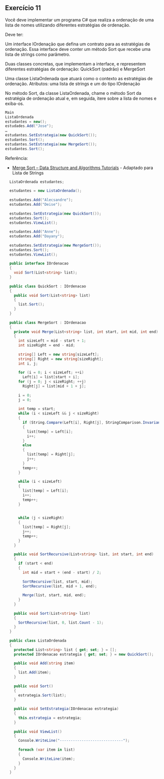 ## Exercício 11

Você deve implementar um programa C# que realiza a ordenação de uma lista de nomes utilizando diferentes estratégias de ordenação.

Deve ter:

Um interface IOrdenação que defina um contrato para as estratégias de ordenação. Essa interface deve conter um método Sort que recebe uma lista de strings como parâmetro.

Duas classes concretas, que implementam a interface, e representem diferentes estratégias de ordenação: QuickSort (padrão) e MergeSort

Uma classe ListaOrdenada que atuará como o contexto as estratégias de ordenação. Atributos: uma lista de strings e um do tipo IOrdenação

No método Sort, da classe ListaOrdenada, chame o método Sort da estratégia de ordenação atual e, em seguida, itere sobre a lista de nomes e exiba-os.

```csharp
Main
ListaOrdenada
estudantes = new();
estudades.Add("Jose");
…
estudantes.SetEstrategia(new QuickSort());
estudantes.Sort();
estudantes.SetEstrategia(new MergeSort());
estudantes.Sort();
```

Referência: 
  - [Merge Sort – Data Structure and Algorithms Tutorials](https://www.geeksforgeeks.org/merge-sort/) - Adaptado para Lista de Strings

```csharp
  ListaOrdenada estudantes;
  
  estudantes = new ListaOrdenada();
  
  estudantes.Add("Alecsandre");
  estudantes.Add("Deise");
  
  estudantes.SetEstrategia(new QuickSort());
  estudantes.Sort();
  estudantes.ViewList();
  
  estudantes.Add("Anne");
  estudantes.Add("Dayany");
  
  estudantes.SetEstrategia(new MergeSort());
  estudantes.Sort();
  estudantes.ViewList();
  
  public interface IOrdenacao
  {
    void Sort(List<string> list);
  }
  
  public class QuickSort : IOrdenacao
  {
    public void Sort(List<string> list)
    {
      list.Sort();
    }
  }
  
  public class MergeSort : IOrdenacao
  {
    private void Merge(List<string> list, int start, int mid, int end)
    {
      int sizeLeft = mid - start + 1;
      int sizeRight = end - mid;
  
      string[] Left = new string[sizeLeft];
      string[] Right = new string[sizeRight];
      int i, j;
  
      for (i = 0; i < sizeLeft; ++i)
        Left[i] = list[start + i];
      for (j = 0; j < sizeRight; ++j)
        Right[j] = list[mid + 1 + j];
  
      i = 0;
      j = 0;
  
      int temp = start;
      while (i < sizeLeft && j < sizeRight)
      {
        if (String.Compare(Left[i], Right[j], StringComparison.InvariantCulture) <= 0)
        {
          list[temp] = Left[i];
          i++;
        }
        else
        {
          list[temp] = Right[j];
          j++;
        }
        temp++;
      }
  
      while (i < sizeLeft)
      {
        list[temp] = Left[i];
        i++;
        temp++;
      }
  
  
      while (j < sizeRight)
      {
        list[temp] = Right[j];
        j++;
        temp++;
      }
    }
  
    public void SortRecursive(List<string> list, int start, int end)
    {
      if (start < end)
      {
        int mid = start + (end - start) / 2;
  
        SortRecursive(list, start, mid);
        SortRecursive(list, mid + 1, end);
  
        Merge(list, start, mid, end);
      }
    }
  
    public void Sort(List<string> list)
    {
      SortRecursive(list, 0, list.Count - 1);
    }
  }
  
  public class ListaOrdenada
  {
    protected List<string> list { get; set; } = [];
    protected IOrdenacao estrategia { get; set; } = new QuickSort();
  
    public void Add(string item)
    {
      list.Add(item);
    }
  
    public void Sort()
    {
      estrategia.Sort(list);
    }
  
    public void SetEstrategia(IOrdenacao estrategia)
    {
      this.estrategia = estrategia;
    }
  
    public void ViewList()
    {
      Console.WriteLine("-----------------------------");
  
      foreach (var item in list)
      {
        Console.WriteLine(item);
      }
    }
  }
```
